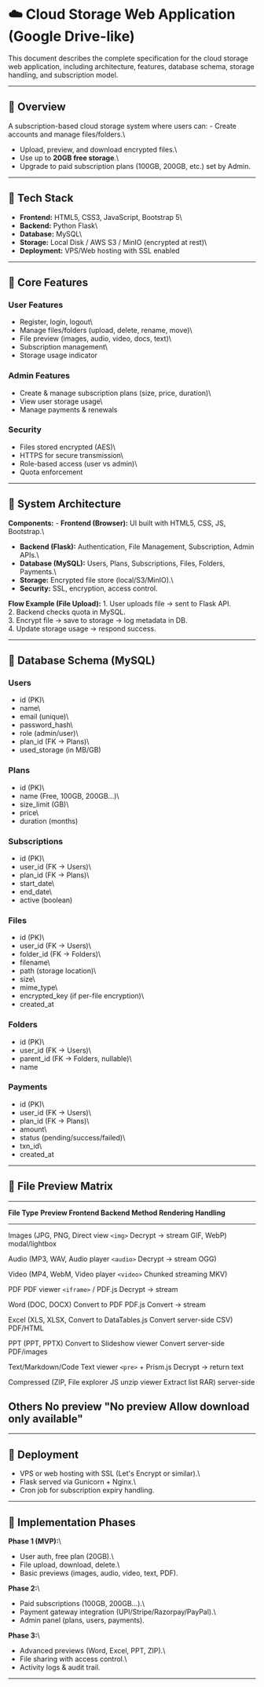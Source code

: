 # ☁️ Cloud Storage Web Application (Google Drive-like)

This document describes the complete specification for the cloud storage
web application, including architecture, features, database schema,
storage handling, and subscription model.

------------------------------------------------------------------------

## 🔹 Overview

A subscription-based cloud storage system where users can: - Create
accounts and manage files/folders.\
- Upload, preview, and download encrypted files.\
- Use up to **20GB free storage**.\
- Upgrade to paid subscription plans (100GB, 200GB, etc.) set by Admin.

------------------------------------------------------------------------

## 🔹 Tech Stack

-   **Frontend:** HTML5, CSS3, JavaScript, Bootstrap 5\
-   **Backend:** Python Flask\
-   **Database:** MySQL\
-   **Storage:** Local Disk / AWS S3 / MinIO (encrypted at rest)\
-   **Deployment:** VPS/Web hosting with SSL enabled

------------------------------------------------------------------------

## 🔹 Core Features

### User Features

-   Register, login, logout\
-   Manage files/folders (upload, delete, rename, move)\
-   File preview (images, audio, video, docs, text)\
-   Subscription management\
-   Storage usage indicator

### Admin Features

-   Create & manage subscription plans (size, price, duration)\
-   View user storage usage\
-   Manage payments & renewals

### Security

-   Files stored encrypted (AES)\
-   HTTPS for secure transmission\
-   Role-based access (user vs admin)\
-   Quota enforcement

------------------------------------------------------------------------

## 🔹 System Architecture

**Components:** - **Frontend (Browser):** UI built with HTML5, CSS, JS,
Bootstrap.\
- **Backend (Flask):** Authentication, File Management, Subscription,
Admin APIs.\
- **Database (MySQL):** Users, Plans, Subscriptions, Files, Folders,
Payments.\
- **Storage:** Encrypted file store (local/S3/MinIO).\
- **Security:** SSL, encryption, access control.

**Flow Example (File Upload):** 1. User uploads file → sent to Flask
API.\
2. Backend checks quota in MySQL.\
3. Encrypt file → save to storage → log metadata in DB.\
4. Update storage usage → respond success.

------------------------------------------------------------------------

## 🔹 Database Schema (MySQL)

### Users

-   id (PK)\
-   name\
-   email (unique)\
-   password_hash\
-   role (admin/user)\
-   plan_id (FK → Plans)\
-   used_storage (in MB/GB)

### Plans

-   id (PK)\
-   name (Free, 100GB, 200GB...)\
-   size_limit (GB)\
-   price\
-   duration (months)

### Subscriptions

-   id (PK)\
-   user_id (FK → Users)\
-   plan_id (FK → Plans)\
-   start_date\
-   end_date\
-   active (boolean)

### Files

-   id (PK)\
-   user_id (FK → Users)\
-   folder_id (FK → Folders)\
-   filename\
-   path (storage location)\
-   size\
-   mime_type\
-   encrypted_key (if per-file encryption)\
-   created_at

### Folders

-   id (PK)\
-   user_id (FK → Users)\
-   parent_id (FK → Folders, nullable)\
-   name

### Payments

-   id (PK)\
-   user_id (FK → Users)\
-   plan_id (FK → Plans)\
-   amount\
-   status (pending/success/failed)\
-   txn_id\
-   created_at

------------------------------------------------------------------------

## 🔹 File Preview Matrix

  --------------------------------------------------------------------------------
  **File Type**        **Preview         **Frontend            **Backend
                       Method**          Rendering**           Handling**
  -------------------- ----------------- --------------------- -------------------
  Images (JPG, PNG,    Direct view       `<img>`               Decrypt → stream
  GIF, WebP)                             modal/lightbox        

  Audio (MP3, WAV,     Audio player      `<audio>`             Decrypt → stream
  OGG)                                                         

  Video (MP4, WebM,    Video player      `<video>`             Chunked streaming
  MKV)                                                         

  PDF                  PDF viewer        `<iframe>` / PDF.js   Decrypt → stream

  Word (DOC, DOCX)     Convert to PDF    PDF.js                Convert → stream

  Excel (XLS, XLSX,    Convert to        DataTables.js         Convert server-side
  CSV)                 PDF/HTML                                

  PPT (PPT, PPTX)      Convert to        Slideshow viewer      Convert server-side
                       PDF/images                              

  Text/Markdown/Code   Text viewer       `<pre>` + Prism.js    Decrypt → return
                                                               text

  Compressed (ZIP,     File explorer     JS unzip viewer       Extract list
  RAR)                                                         server-side

  Others               No preview        "No preview           Allow download only
                                         available"            
  --------------------------------------------------------------------------------

------------------------------------------------------------------------

## 🔹 Deployment

-   VPS or web hosting with SSL (Let's Encrypt or similar).\
-   Flask served via Gunicorn + Nginx.\
-   Cron job for subscription expiry handling.

------------------------------------------------------------------------

## 🔹 Implementation Phases

**Phase 1 (MVP):**\
- User auth, free plan (20GB).\
- File upload, download, delete.\
- Basic previews (images, audio, video, text, PDF).

**Phase 2:**\
- Paid subscriptions (100GB, 200GB...).\
- Payment gateway integration (UPI/Stripe/Razorpay/PayPal).\
- Admin panel (plans, users, payments).

**Phase 3:**\
- Advanced previews (Word, Excel, PPT, ZIP).\
- File sharing with access control.\
- Activity logs & audit trail.

------------------------------------------------------------------------
